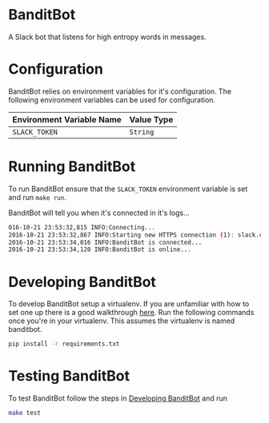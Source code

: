 # BanditBot
A Slack bot that listens for high entropy words in messages.


# Configuration
BanditBot relies on environment variables for it's configuration. The following environment variables can be used for configuration.

| Environment Variable Name | Value Type |
| ------------------------- | ---------- |
| `SLACK_TOKEN` | `String` |


# Running BanditBot
To run BanditBot ensure that the `SLACK_TOKEN` environment variable is set and run `make run`.

BanditBot will tell you when it's connected in it's logs...
```bash
016-10-21 23:53:32,815 INFO:Connecting...
2016-10-21 23:53:32,867 INFO:Starting new HTTPS connection (1): slack.com
2016-10-21 23:53:34,016 INFO:BanditBot is connected...
2016-10-21 23:53:34,120 INFO:BanditBot is online...
```

# Developing BanditBot
To develop BanditBot setup a virtualenv. If you are unfamiliar with how to set one up there is a good walkthrough [here](http://docs.python-guide.org/en/latest/dev/virtualenvs/).
Run the following commands once you're in your virtualenv. This assumes the virtualenv is named banditbot.

```bash
pip install -r requirements.txt
```

# Testing BanditBot
To test BanditBot follow the steps in [Developing BanditBot](#developing-banditbot) and run
```bash
make test
```
